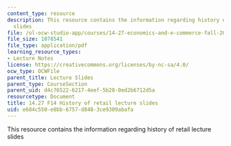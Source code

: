 ```yaml
---
content_type: resource
description: This resource contains the information regarding history of retail lecture
  slides
file: /ol-ocw-studio-app/courses/14-27-economics-and-e-commerce-fall-2014/e684c550e8bb6757d8483ce9309abafa_MIT14_27F14_lecslide12a.pdf
file_size: 1078541
file_type: application/pdf
learning_resource_types:
- Lecture Notes
license: https://creativecommons.org/licenses/by-nc-sa/4.0/
ocw_type: OCWFile
parent_title: Lecture Slides
parent_type: CourseSection
parent_uid: d4c76522-6217-4eef-5b28-0ed2b6712d5a
resourcetype: Document
title: 14.27 F14 History of retail lecture slides
uid: e684c550-e8bb-6757-d848-3ce9309abafa
---
```

This resource contains the information regarding history of retail lecture slides